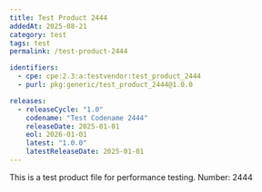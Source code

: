 ```yaml
---
title: Test Product 2444
addedAt: 2025-08-21
category: test
tags: test
permalink: /test-product-2444

identifiers:
  - cpe: cpe:2.3:a:testvendor:test_product_2444
  - purl: pkg:generic/test_product_2444@1.0.0

releases:
  - releaseCycle: "1.0"
    codename: "Test Codename 2444"
    releaseDate: 2025-01-01
    eol: 2026-01-01
    latest: "1.0.0"
    latestReleaseDate: 2025-01-01
---
```


This is a test product file for performance testing. Number: 2444
